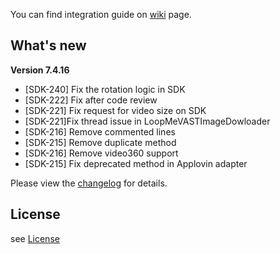 You can find integration guide on [wiki](https://loopme-ltd.gitbook.io/docs-public/loopme-ios-sdk) page.

## What's new ##

**Version 7.4.16**

- [SDK-240] Fix the rotation logic in SDK
- [SDK-222] Fix after code review
- [SDK-221] Fix request for video size on SDK
- [SDK-221]Fix thread issue in LoopMeVASTImageDowloader
- [SDK-216] Remove commented lines
- [SDK-215] Remove duplicate method
- [SDK-216] Remove video360 support
- [SDK-215] Fix deprecated method in Applovin adapter

Please view the [changelog](CHANGELOG.md) for details.

## License ##

see [License](LICENSE.md)
